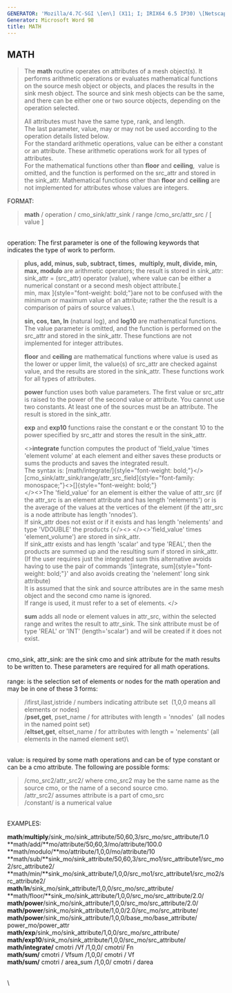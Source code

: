```yaml
---
GENERATOR: 'Mozilla/4.7C-SGI \[en\] (X11; I; IRIX64 6.5 IP30) \[Netscape\]'
Generator: Microsoft Word 98
title: MATH
---
```


MATH
----

> The **math** routine operates on attributes of a mesh object(s). It
> performs arithmetic operations or evaluates mathematical functions on
> the source mesh object or objects, and places the results in the sink
> mesh object. The source and sink mesh objects can be the same, and
> there can be either one or two source objects, depending on the
> operation selected.
>
> All attributes must have the same type, rank, and length.\
> The last parameter, value, may or may not be used according to the
> operation details listed below.\
> For the standard arithmetic operations, value can be either a constant
> or an attribute. These arithmetic operations work for all types of
> attributes.\
> For the mathematical functions other than **floor** and **ceiling**, 
> value is omitted, and the function is performed on the src\_attr and
> stored in the sink\_attr. Mathematical functions other than **floor**
> and **ceiling** are not implemented for attributes whose values are
> integers.

FORMAT:

> **math** / operation / cmo\_sink/attr\_sink / range
> /cmo\_src/attr\_src / \[ value \]

\
operation: The first parameter is one of the following keywords that
indicates the type of work to perform.

> **plus, add, minus, sub, subtract, times,  multiply, mult, divide,
> min, max, modulo** are arithmetic operators; the result is stored in
> sink\_attr:\
> sink\_attr = (src\_attr) operator (value), where value can be either a
> numerical constant or a second mesh object attribute.[\
> min, max ]{style="font-weight: bold;"}are not to be confused with the
> minimum or maximum value of an attribute; rather the the result is a
> comparison of pairs of source values.\
>
> **sin, cos, tan, ln** (natural log), and **log10** are mathematical
> functions. The value parameter is omitted, and the function is
> performed on the src\_attr and stored in the sink\_attr. These
> functions are not implemented for integer attributes.
>
> **floor** and **ceiling** are mathematical functions where value is
> used as the lower or upper limit, the value(s) of src\_attr are
> checked against value, and the results are stored in the sink\_attr.
> These functions work for all types of attributes.
>
> **power** function uses both value parameters. The first value or
> src\_attr is raised to the power of the second value or attribute. You
> cannot use two constants. At least one of the sources must be an
> attribute. The result is stored in the sink\_attr.
>
> **exp** and **exp10** functions raise the constant e or the constant
> 10 to the power specified by src\_attr and stores the result in the
> sink\_attr.
>
> &lt;&gt;**integrate** function computes the product of 'field\_value
> 'times 'element volume' at each element and either saves these
> products or sums the products and saves the integrated result.\
> The syntax is:
> [math/integrate/]{style="font-weight: bold;"}&lt;/&gt;[cmo\_sink/attr\_sink/range/attr\_src\_field]{style="font-family: monospace;"}&lt;&gt;[]{style="font-weight: bold;"}\
> &lt;/&gt;&lt;&gt;The 'field\_value' for an element is either the value
> of attr\_src (if the attr\_src is an element attribute and has length
> 'nelements') or is the average of the values at the vertices of the
> element (if the attr\_src is a node attribute has length 'nnodes').\
> If sink\_attr does not exist or if it exists and has length
> 'nelements' and type 'VDOUBLE' the products (&lt;/&gt;&lt;&gt;
> &lt;/&gt;&lt;&gt;'field\_value' times 'element\_volume') are stored in
> sink\_attr.\
> If sink\_attr exists and has length 'scalar' and type 'REAL', then the
> products are summed up and the resulting sum if stored in sink\_attr.
> (If the user requires just the integrated sum this alternative avoids
> having to use the pair of commands '[integrate,
> sum]{style="font-weight: bold;"}' and also avoids creating the
> 'nelement' long sink attribute)\
> It is assumed that the sink and source attributes are in the same mesh
> object and the second cmo name is ignored.\
> If range is used, it must refer to a set of elements. &lt;/&gt;
>
> **sum** adds all node or element values in attr\_src, within the
> selected range and writes the result to attr\_sink. The sink attribute
> must be of type 'REAL' or 'INT' (length='scalar') and will be created
> if it does not exist.

\
cmo\_sink, attr\_sink: are the sink cmo and sink attribute for the math
results to be written to. These parameters are required for all math
operations.\
\
range: is the selection set of elements or nodes for the math operation
and may be in one of these 3 forms:

> /ifirst,ilast,istride / numbers indicating attribute set  (1,0,0 means
> all elements or nodes)\
> /**pset,get**, pset\_name / for attributes with length = 'nnodes' 
> (all nodes in the named point set)\
> /**eltset,get**, eltset\_name / for attributes with length =
> 'nelements' (all elements in the named element set)\

\
value: is required by some math operations and can be of type constant
or can be a cmo attribute. The following are possible forms:

> /cmo\_src2/attr\_src2/ where cmo\_src2 may be the same name as the
> source cmo, or the name of a second source cmo.\
> /attr\_src2/ assumes attribute is a part of cmo\_src\
> /constant/ is a numerical value

\
EXAMPLES:

**math**/**multiply**/sink\_mo/sink\_attribute/50,60,3/src\_mo/src\_attribute/1.0\
**math/add/**mo/attribute/50,60,3/mo/attribute/100.0\
**math/modulo/**mo/attribute/1,0,0/mo/attribute/10\
**math/sub/**sink\_mo/sink\_attribute/50,60,3/src\_mo1/src\_attribute1/src\_mo2/src\_attribute2/\
**math/min/**sink\_mo/sink\_attribute/1,0,0/src\_mo1/src\_attribute1/src\_mo2/src\_attribute2/\
**math**/**ln**/sink\_mo/sink\_attribute/1,0,0/src\_mo/src\_attribute/\
**math/floor/**sink\_mo/sink\_attribute/1,0,0/src\_mo/src\_attribute/2.0/\
**math/power**/sink\_mo/sink\_attribute/1,0,0/src\_mo/src\_attribute/2.0/\
**math/power**/sink\_mo/sink\_attribute/1,0,0/2.0/src\_mo/src\_attribute/\
**math/power**/sink\_mo/sink\_attribute/1,0,0/base\_mo/base\_attribute/
power\_mo/power\_attr\
**math/exp**/sink\_mo/sink\_attribute/1,0,0/src\_mo/src\_attribute/\
**math/exp10**/sink\_mo/sink\_attribute/1,0,0/src\_mo/src\_attribute/\
**math/integrate/** cmotri /Vf /1,0,0/ cmotri/ Fn\
**math/sum/** cmotri / Vfsum /1,0,0/ cmotri / Vf\
**math/sum/** cmotri / area\_sum /1,0,0/ cmotri / darea\
 

\
